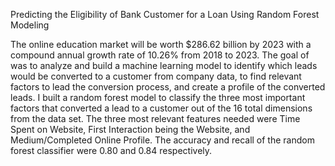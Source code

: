 



Predicting the Eligibility of Bank Customer for a Loan Using Random Forest Modeling

The online education market will be worth $286.62 billion by 2023 with a compound annual growth rate of 10.26% from 2018 to 2023. The goal of was to analyze and build a machine learning model to identify which leads would be converted to a customer from company data, to find relevant factors to lead the conversion process, and create a profile of the converted leads. I built a random forest model to classify the three most important factors that converted a lead to a customer out of the 16 total dimensions from the data set. The three most relevant features needed were Time Spent on Website, First Interaction being the Website, and Medium/Completed Online Profile. The accuracy and recall of the random forest classifier were 0.80 and 0.84 respectively.
